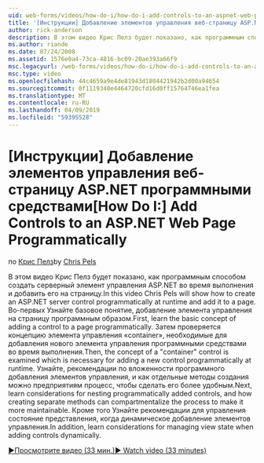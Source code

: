```yaml
---
uid: web-forms/videos/how-do-i/how-do-i-add-controls-to-an-aspnet-web-page-programmatically
title: '[Инструкции] Добавление элементов управления веб-страницу ASP.NET программными средствами | Документация Майкрософт'
author: rick-anderson
description: В этом видео Крис Пелз будет показано, как программным способом создать серверный элемент управления ASP.NET во время выполнения и добавить его на страницу. Во-первых Узнайте o основной принцип...
ms.author: riande
ms.date: 07/24/2008
ms.assetid: 1576e0a4-73ca-4816-bc09-20ae393a66f9
msc.legacyurl: /web-forms/videos/how-do-i/how-do-i-add-controls-to-an-aspnet-web-page-programmatically
msc.type: video
ms.openlocfilehash: 44c4659a9e4de81943d1804421942b2d00a94654
ms.sourcegitcommit: 0f1119340e4464720cfd16d0ff15764746ea1fea
ms.translationtype: MT
ms.contentlocale: ru-RU
ms.lasthandoff: 04/09/2019
ms.locfileid: "59395528"
---
```

# <a name="how-do-i-add-controls-to-an-aspnet-web-page-programmatically"></a><span data-ttu-id="a706d-104">[Инструкции] Добавление элементов управления веб-страницу ASP.NET программными средствами</span><span class="sxs-lookup"><span data-stu-id="a706d-104">[How Do I:] Add Controls to an ASP.NET Web Page Programmatically</span></span>

<span data-ttu-id="a706d-105">по [Крис Пелз](https://twitter.com/chrispels)</span><span class="sxs-lookup"><span data-stu-id="a706d-105">by [Chris Pels](https://twitter.com/chrispels)</span></span>

<span data-ttu-id="a706d-106">В этом видео Крис Пелз будет показано, как программным способом создать серверный элемент управления ASP.NET во время выполнения и добавить его на страницу.</span><span class="sxs-lookup"><span data-stu-id="a706d-106">In this video Chris Pels will show how to create an ASP.NET server control programmatically at runtime and add it to a page.</span></span> <span data-ttu-id="a706d-107">Во-первых Узнайте базовое понятие, добавление элемента управления на страницу программным образом.</span><span class="sxs-lookup"><span data-stu-id="a706d-107">First, learn the basic concept of adding a control to a page programmatically.</span></span> <span data-ttu-id="a706d-108">Затем проверяется концепцию элемента управления «container», необходимые для добавления нового элемента управления программными средствами во время выполнения.</span><span class="sxs-lookup"><span data-stu-id="a706d-108">Then, the concept of a "container" control is examined which is necessary for adding a new control programmatically at runtime.</span></span> <span data-ttu-id="a706d-109">Узнайте, рекомендации по вложенности программного добавления элементов управления, и как отдельные методы создания можно предприятиям процесс, чтобы сделать его более удобным.</span><span class="sxs-lookup"><span data-stu-id="a706d-109">Next, learn considerations for nesting programmatically added controls, and how creating separate methods can compartmentalize the process to make it more maintainable.</span></span> <span data-ttu-id="a706d-110">Кроме того Узнайте рекомендации для управления состояние представления, когда динамическое добавление элементов управления.</span><span class="sxs-lookup"><span data-stu-id="a706d-110">In addition, learn considerations for managing view state when adding controls dynamically.</span></span>

[<span data-ttu-id="a706d-111">&#9654;Просмотрите видео (33 мин.)</span><span class="sxs-lookup"><span data-stu-id="a706d-111">&#9654; Watch video (33 minutes)</span></span>](https://channel9.msdn.com/Blogs/ASP-NET-Site-Videos/how-do-i-add-controls-to-an-aspnet-web-page-programmatically)

